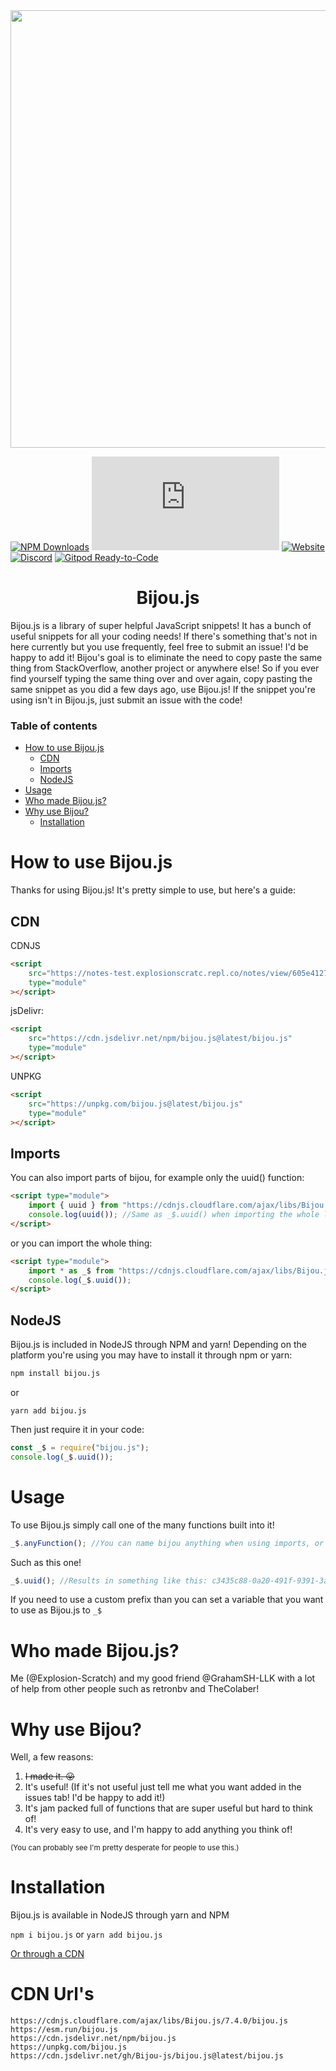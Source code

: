 <div align="center"><a href="https://bijou.js.org"><img width="700" src="https://bijou.js.org/bijou.png"></a></div>

[![NPM Downloads](https://img.shields.io/npm/dm/bijou.js.svg?style=for-the-badge&color=lightseagreen)](https://npmjs.com/bijou.js)
[![GitHub stars](https://img.shields.io/github/stars/bijou-js/bijou.js?color=lightseagreen&style=for-the-badge)](https://github.com/bijou-js/bijou.js/stargazers)
[![Website](https://img.shields.io/website?down_color=lightseagreen&down_message=Down%20%3A%27%28&label=Website%20status&style=for-the-badge&up_color=lightseagreen&up_message=Online%21&url=https%3A%2F%2Fbijou.js.org)](https://bijou.js.org)
[![Discord](https://img.shields.io/discord/789662824678686720?style=for-the-badge&color=lightseagreen)](https://discord.gg/tApDpbyK2F)
[![Gitpod Ready-to-Code](https://img.shields.io/badge/Gitpod-ready--to--code-blue?logo=gitpod&style=for-the-badge&color=lightseagreen)](https://gitpod.io/#https://github.com/bijou-js/bijou.js)

<h1 align=center>Bijou.js</h1>

Bijou.js is a library of super helpful JavaScript snippets! It has a bunch of
useful snippets for all your coding needs! If there's something that's not in
here currently but you use frequently, feel free to submit an issue! I'd be happy
to add it! Bijou's goal is to eliminate the need to copy paste the same thing
from StackOverflow, another project or anywhere else! So if you ever find
yourself typing the same thing over and over again, copy pasting the same
snippet as you did a few days ago, use Bijou.js! If the snippet you're using
isn't in Bijou.js, just submit an issue with the code!

### Table of contents

- [How to use Bijou.js](#how-to-use-bijoujs)
  - [CDN](#cdn)
  - [Imports](#imports)
  - [NodeJS](#nodejs)
- [Usage](#usage)
- [Who made Bijou.js?](#who-made-bijoujs)
- [Why use Bijou?](#why-use-bijou)
  - [Installation](#installation)

# How to use Bijou.js

Thanks for using Bijou.js! It's pretty simple to use, but here's a guide:

## CDN

CDNJS

```html
<script
	src="https://notes-test.explosionscratc.repl.co/notes/view/605e4127793d611933164dbb"
	type="module"
></script>
```

jsDelivr:

```html
<script
	src="https://cdn.jsdelivr.net/npm/bijou.js@latest/bijou.js"
	type="module"
></script>
```

UNPKG

```html
<script
	src="https://unpkg.com/bijou.js@latest/bijou.js"
	type="module"
></script>
```

## Imports

You can also import parts of bijou, for example only the uuid() function:

```html
<script type="module">
	import { uuid } from "https://cdnjs.cloudflare.com/ajax/libs/Bijou.js/7.4.0/bijou.js";
	console.log(uuid()); //Same as _$.uuid() when importing the whole library.
</script>
```

or you can import the whole thing:

```html
<script type="module">
	import * as _$ from "https://cdnjs.cloudflare.com/ajax/libs/Bijou.js/7.4.0/bijou.js";
	console.log(_$.uuid());
</script>
```

## NodeJS

Bijou.js is included in NodeJS through NPM and yarn! Depending on the platform you're using you may have to install it through npm or yarn:

```bash
npm install bijou.js
```

or

```
yarn add bijou.js
```

Then just require it in your code:

```js
const _$ = require("bijou.js");
console.log(_$.uuid());
```

# Usage

To use Bijou.js simply call one of the many functions built into it!

```js
_$.anyFunction(); //You can name bijou anything when using imports, or when using node you can name it using require();
```

Such as this one!

```js
_$.uuid(); //Results in something like this: c3435c88-0a20-491f-9391-3afde9c4a2d1
```

If you need to use a custom prefix than you can set a variable that you want to use as Bijou.js to `_$`

# Who made Bijou.js?

Me (@Explosion-Scratch) and my good friend @GrahamSH-LLK with a lot of help from other people such as retronbv and TheColaber!

# Why use Bijou?

Well, a few reasons:

1. <s>I made it. 😛</s>
2. It's useful! (If it's not useful just tell me what you want added in the
   issues tab! I'd be happy to add it!)
3. It's jam packed full of functions that are super useful but hard to think of!
4. It's very easy to use, and I'm happy to add anything you think of!

<small>(You can probably see I'm pretty desperate for people to use
this.)</small>

# Installation

Bijou.js is available in NodeJS through yarn and NPM

`npm i bijou.js`
or
`yarn add bijou.js`

[Or through a CDN](#cdn-urls)

# CDN Url's

```
https://cdnjs.cloudflare.com/ajax/libs/Bijou.js/7.4.0/bijou.js
https://esm.run/bijou.js
https://cdn.jsdelivr.net/npm/bijou.js
https://unpkg.com/bijou.js
https://cdn.jsdelivr.net/gh/Bijou-js/bijou.js@latest/bijou.js
```
